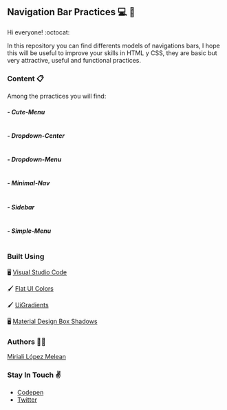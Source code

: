 ## Navigation Bar Practices :computer: :open_file_folder:

Hi everyone! :octocat:

In this repository you can find differents models of navigations bars, I hope this will be useful to improve your skills in HTML y CSS, they are basic but very attractive, useful and functional practices.

### Content :clipboard:
Among the prractices you will find:

#### *- Cute-Menu* 
![]()

#### *- Dropdown-Center* 
![]()

#### *- Dropdown-Menu* 
![]()

#### *- Minimal-Nav* 
![]()

#### *- Sidebar* 
![]()

#### *- Simple-Menu* 
![]()

### Built Using

:desktop_computer: [Visual Studio Code](https://code.visualstudio.com/)

:paintbrush: [Flat UI Colors](https://flatuicolors.com/)

:paintbrush: [UiGradients](https://uigradients.com/)

:desktop_computer: [Material Design Box Shadows](https://codepen.io/sdthornton/pen/wBZdXq)

### Authors :woman_technologist:

[Miriali López Melean](https://github.com/Miriali) 

### Stay In Touch :v:

- [Codepen](https://codepen.io/your-work/) 
- [Twitter](https://twitter.com/miricailopez)
